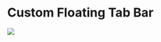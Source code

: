 # Custom Floating Tab Bar

![](ezgif-3-beb920d7da6e.gif)

<a href="https://github.com/iCoder86/CustomTabBar/blob/master/CustomTabBar/ezgif-3-beb920d7da6e.gif"/></a>



